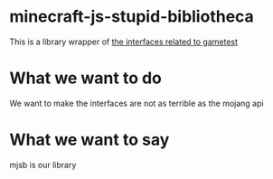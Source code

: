 # minecraft-js-stupid-bibliotheca
This is a library wrapper of [the interfaces related to gametest](https://docs.microsoft.com/minecraft/creator/scriptapi/mojang-minecraft)
# What we want to do
We want to make the interfaces are not as terrible as the mojang api
# What we want to say
mjsb is our library
